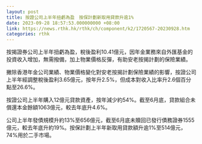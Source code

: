 ```yaml
---
layout: post
title: 按證公司上半年扭虧為盈　按保計劃新取用貸款升逾1%
date: 2023-09-28 18:57:53.000000000 +08:00
link: https://news.rthk.hk/rthk/ch/component/k2/1720567-20230928.htm
categories: rthk
---
```


按揭證券公司上半年扭虧為盈，稅後盈利10.41億元，因年金業務來自外匯基金的投資收入增加，無需撥備，加上物業價格反彈，有助安老按揭計劃的保險業績。

撇除香港年金公司業績、物業價格變化對安老按揭計劃保險業績的影響，按證公司上半年經調整稅後盈利3.65億元，按年升2.5%，但成本對收入比率升2.6個百分點至26.6%。

按證公司上半年購入12億元貸款資產，按年減少約54%。截至6月底，貸款組合未償還本金餘額1063億元，較去年底升4.6%。

公司上半年發債規模升約13%至656億元，截至6月底未贖回已發行債務證券1555億元，較去年底升約19%。按保計劃上半年新取用貸款額升逾1%至514億元，74%用於二手市場。
